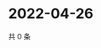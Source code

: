 # 2022-04-26

共 0 条

<!-- BEGIN WEIBO -->
<!-- 最后更新时间 Tue Apr 26 2022 09:04:16 GMT+0800 (China Standard Time) -->

<!-- END WEIBO -->
